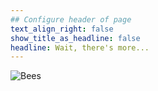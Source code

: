 ```yaml
---
## Configure header of page
text_align_right: false
show_title_as_headline: false
headline: Wait, there's more...
---
```

![Bees](/img/climbing_header.png)
<!-- this is a subheadline -->
